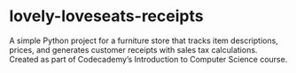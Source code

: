 # lovely-loveseats-receipts
A simple Python project for a furniture store that tracks item descriptions, prices, and generates customer receipts with sales tax calculations. Created as part of Codecademy’s Introduction to Computer Science course.
